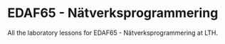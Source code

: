 # EDAF65 - Nätverksprogrammering

All the laboratory lessons for EDAF65 - Nätverksprogrammering at LTH.
